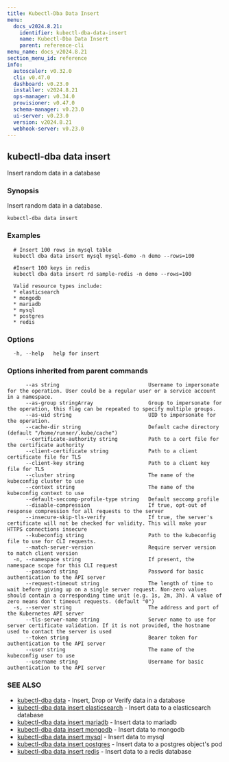 ```yaml
---
title: Kubectl-Dba Data Insert
menu:
  docs_v2024.8.21:
    identifier: kubectl-dba-data-insert
    name: Kubectl-Dba Data Insert
    parent: reference-cli
menu_name: docs_v2024.8.21
section_menu_id: reference
info:
  autoscaler: v0.32.0
  cli: v0.47.0
  dashboard: v0.23.0
  installer: v2024.8.21
  ops-manager: v0.34.0
  provisioner: v0.47.0
  schema-manager: v0.23.0
  ui-server: v0.23.0
  version: v2024.8.21
  webhook-server: v0.23.0
---
```


## kubectl-dba data insert

Insert random data in a database

### Synopsis

Insert random data in a database.

```
kubectl-dba data insert
```

### Examples

```
  # Insert 100 rows in mysql table
  kubectl dba data insert mysql mysql-demo -n demo --rows=100
  
  #Insert 100 keys in redis
  kubectl dba data insert rd sample-redis -n demo --rows=100
  
  Valid resource types include:
  * elasticsearch
  * mongodb
  * mariadb
  * mysql
  * postgres
  * redis
```

### Options

```
  -h, --help   help for insert
```

### Options inherited from parent commands

```
      --as string                             Username to impersonate for the operation. User could be a regular user or a service account in a namespace.
      --as-group stringArray                  Group to impersonate for the operation, this flag can be repeated to specify multiple groups.
      --as-uid string                         UID to impersonate for the operation.
      --cache-dir string                      Default cache directory (default "/home/runner/.kube/cache")
      --certificate-authority string          Path to a cert file for the certificate authority
      --client-certificate string             Path to a client certificate file for TLS
      --client-key string                     Path to a client key file for TLS
      --cluster string                        The name of the kubeconfig cluster to use
      --context string                        The name of the kubeconfig context to use
      --default-seccomp-profile-type string   Default seccomp profile
      --disable-compression                   If true, opt-out of response compression for all requests to the server
      --insecure-skip-tls-verify              If true, the server's certificate will not be checked for validity. This will make your HTTPS connections insecure
      --kubeconfig string                     Path to the kubeconfig file to use for CLI requests.
      --match-server-version                  Require server version to match client version
  -n, --namespace string                      If present, the namespace scope for this CLI request
      --password string                       Password for basic authentication to the API server
      --request-timeout string                The length of time to wait before giving up on a single server request. Non-zero values should contain a corresponding time unit (e.g. 1s, 2m, 3h). A value of zero means don't timeout requests. (default "0")
  -s, --server string                         The address and port of the Kubernetes API server
      --tls-server-name string                Server name to use for server certificate validation. If it is not provided, the hostname used to contact the server is used
      --token string                          Bearer token for authentication to the API server
      --user string                           The name of the kubeconfig user to use
      --username string                       Username for basic authentication to the API server
```

### SEE ALSO

* [kubectl-dba data](/docs/v2024.8.21/reference/cli/kubectl-dba_data)	 - Insert, Drop or Verify data in a database
* [kubectl-dba data insert elasticsearch](/docs/v2024.8.21/reference/cli/kubectl-dba_data_insert_elasticsearch)	 - Insert data to a elasticsearch database
* [kubectl-dba data insert mariadb](/docs/v2024.8.21/reference/cli/kubectl-dba_data_insert_mariadb)	 -  Insert data to mariadb
* [kubectl-dba data insert mongodb](/docs/v2024.8.21/reference/cli/kubectl-dba_data_insert_mongodb)	 - Insert data to mongodb
* [kubectl-dba data insert mysql](/docs/v2024.8.21/reference/cli/kubectl-dba_data_insert_mysql)	 - Insert data to mysql
* [kubectl-dba data insert postgres](/docs/v2024.8.21/reference/cli/kubectl-dba_data_insert_postgres)	 - Insert data to a postgres object's pod
* [kubectl-dba data insert redis](/docs/v2024.8.21/reference/cli/kubectl-dba_data_insert_redis)	 - Insert data to a redis database

